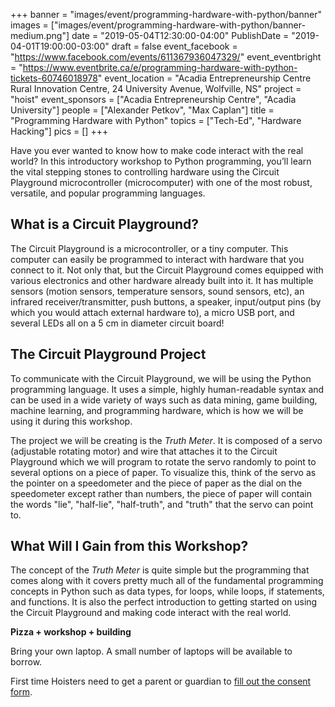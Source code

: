 +++
banner = "images/event/programming-hardware-with-python/banner"
images = ["images/event/programming-hardware-with-python/banner-medium.png"]
date = "2019-05-04T12:30:00-04:00"
PublishDate = "2019-04-01T19:00:00-03:00"
draft = false
event_facebook = "https://www.facebook.com/events/611367936047329/"
event_eventbright = "https://www.eventbrite.ca/e/programming-hardware-with-python-tickets-60746018978"
event_location = "Acadia Entrepreneurship Centre Rural Innovation Centre, 24 University Avenue, Wolfville, NS"
project = "hoist"
event_sponsors = ["Acadia Entrepreneurship Centre", "Acadia University"]
people = ["Alexander Petkov", "Max Caplan"]
title = "Programming Hardware with Python"
topics = ["Tech-Ed", "Hardware Hacking"]
pics = []
+++

Have you ever wanted to know how to make code interact with the real world? In this introductory workshop to Python programming, you’ll learn the vital stepping stones to controlling hardware using the Circuit Playground microcontroller (microcomputer) with one of the most robust, versatile, and popular programming languages.

## What is a Circuit Playground?

The Circuit Playground is a microcontroller, or a tiny computer. This computer can easily be programmed to interact with hardware that you connect to it. Not only that, but the Circuit Playground comes equipped with various electronics and other hardware already built into it. It has multiple sensors (motion sensors, temperature sensors, sound sensors, etc), an infrared receiver/transmitter, push buttons, a speaker, input/output pins (by which you would attach external hardware to), a micro USB port, and several LEDs all on a 5 cm in diameter circuit board!

## The Circuit Playground Project

To communicate with the Circuit Playground, we will be using the Python programming language. It uses a simple, highly human-readable syntax and can be used in a wide variety of ways such as data mining, game building, machine learning, and programming hardware, which is how we will be using it during this workshop. 

The project we will be creating is the _Truth Meter_. It is composed of a servo (adjustable rotating motor) and wire that attaches it to the Circuit Playground which we will program to rotate the servo randomly to point to several options on a piece of paper. To visualize this, think of the servo as the pointer on a speedometer and the piece of paper as the dial on the speedometer except rather than numbers, the piece of paper will contain the words "lie", "half-lie", "half-truth", and "truth" that the servo can point to.

## What Will I Gain from this Workshop?

The concept of the _Truth Meter_ is quite simple but the programming that comes along with it covers pretty much all of the fundamental programming concepts in Python such as data types, for loops, while loops, if statements, and functions. It is also the perfect introduction to getting started on using the Circuit Playground and making code interact with the real world.

**Pizza + workshop + building**

Bring your own laptop. A small number of laptops will be available to borrow.

First time Hoisters need to get a parent or guardian to <a href="https://form.jotform.ca/71164477795267">fill out the consent form</a>.
